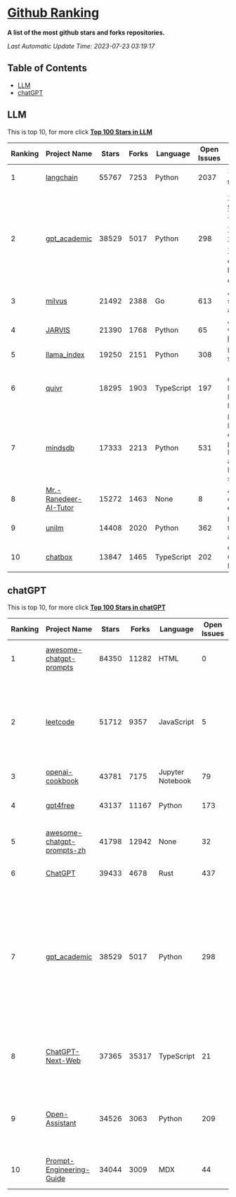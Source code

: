 [Github Ranking](./README.md)
==========

**A list of the most github stars and forks repositories.**

*Last Automatic Update Time: 2023-07-23 03:19:17*

## Table of Contents
 * [LLM](#LLM)
 * [chatGPT](#chatGPT)

## LLM

This is top 10, for more click **[Top 100 Stars in LLM](Top100/LLM.md)**

| Ranking | Project Name | Stars | Forks | Language | Open Issues | Description | Last Commit |
| ------- | ------------ | ----- | ----- | -------- | ----------- | ----------- | ----------- |
| 1 | [langchain](https://github.com/hwchase17/langchain) | 55767 | 7253 | Python | 2037 | ⚡ Building applications with LLMs through composability ⚡ | 2023-07-23T02:33:18Z |
| 2 | [gpt_academic](https://github.com/binary-husky/gpt_academic) | 38529 | 5017 | Python | 298 | 为ChatGPT/GLM提供图形交互界面，特别优化论文阅读/润色/写作体验，模块化设计，支持自定义快捷按钮&函数插件，支持Python和C++等项目剖析&自译解功能，PDF/LaTex论文翻译&总结功能，支持并行问询多种LLM模型，支持清华chatglm2等本地模型。兼容复旦MOSS, llama, rwkv, newbing, claude, claude2等 | 2023-07-22T00:40:30Z |
| 3 | [milvus](https://github.com/milvus-io/milvus) | 21492 | 2388 | Go | 613 | A cloud-native vector database, storage for next generation AI applications | 2023-07-22T12:29:14Z |
| 4 | [JARVIS](https://github.com/microsoft/JARVIS) | 21390 | 1768 | Python | 65 | JARVIS, a system to connect LLMs with ML community. Paper: https://arxiv.org/pdf/2303.17580.pdf | 2023-06-30T12:32:58Z |
| 5 | [llama_index](https://github.com/jerryjliu/llama_index) | 19250 | 2151 | Python | 308 | LlamaIndex (GPT Index) is a data framework for your LLM applications | 2023-07-22T22:56:11Z |
| 6 | [quivr](https://github.com/StanGirard/quivr) | 18295 | 1903 | TypeScript | 197 | 🧠 Dump all your files and chat with it using your Generative AI Second Brain using LLMs ( GPT 3.5/4, Private, Anthropic, VertexAI ) & Embeddings 🧠  | 2023-07-23T01:09:11Z |
| 7 | [mindsdb](https://github.com/mindsdb/mindsdb) | 17333 | 2213 | Python | 531 | MindsDB is a Server for Artificial Intelligence Logic. Enabling developers to ship to production AI powered projects (from the latest LLMs, vector operations, state of the art time-series forecasting to Machine Learning) in a fast and scalable way.  | 2023-07-22T02:22:00Z |
| 8 | [Mr.-Ranedeer-AI-Tutor](https://github.com/JushBJJ/Mr.-Ranedeer-AI-Tutor) | 15272 | 1463 | None | 8 | A GPT-4 AI Tutor Prompt for customizable personalized learning experiences. | 2023-07-15T10:58:29Z |
| 9 | [unilm](https://github.com/microsoft/unilm) | 14408 | 2020 | Python | 362 | Large-scale Self-supervised Pre-training Across Tasks, Languages, and Modalities | 2023-07-21T14:40:02Z |
| 10 | [chatbox](https://github.com/Bin-Huang/chatbox) | 13847 | 1465 | TypeScript | 202 | Chatbox is a desktop app for GPT/LLM that supports Windows, Mac, Linux & Web Online | 2023-07-18T13:12:47Z |


## chatGPT

This is top 10, for more click **[Top 100 Stars in chatGPT](Top100/chatGPT.md)**

| Ranking | Project Name | Stars | Forks | Language | Open Issues | Description | Last Commit |
| ------- | ------------ | ----- | ----- | -------- | ----------- | ----------- | ----------- |
| 1 | [awesome-chatgpt-prompts](https://github.com/f/awesome-chatgpt-prompts) | 84350 | 11282 | HTML | 0 | This repo includes ChatGPT prompt curation to use ChatGPT better. | 2023-07-21T01:40:21Z |
| 2 | [leetcode](https://github.com/azl397985856/leetcode) | 51712 | 9357 | JavaScript | 5 | 推荐免费ChatGPT网站：www.lintcode.com/chat-gpt?utm_source=tf-github-lucifer  LeetCode Solutions: A Record of My Problem Solving Journey.( leetcode题解，记录自己的leetcode解题之路。) | 2023-07-20T04:28:33Z |
| 3 | [openai-cookbook](https://github.com/openai/openai-cookbook) | 43781 | 7175 | Jupyter Notebook | 79 | Examples and guides for using the OpenAI API | 2023-07-22T01:30:05Z |
| 4 | [gpt4free](https://github.com/xtekky/gpt4free) | 43137 | 11167 | Python | 173 | The official gpt4free repository \| various collection of powerful language models | 2023-07-22T12:41:23Z |
| 5 | [awesome-chatgpt-prompts-zh](https://github.com/PlexPt/awesome-chatgpt-prompts-zh) | 41798 | 12942 | None | 32 | ChatGPT 中文调教指南。各种场景使用指南。学习怎么让它听你的话。 | 2023-07-16T17:38:12Z |
| 6 | [ChatGPT](https://github.com/lencx/ChatGPT) | 39433 | 4678 | Rust | 437 | 🔮 ChatGPT Desktop Application (Mac, Windows and Linux) | 2023-07-20T05:34:44Z |
| 7 | [gpt_academic](https://github.com/binary-husky/gpt_academic) | 38529 | 5017 | Python | 298 | 为ChatGPT/GLM提供图形交互界面，特别优化论文阅读/润色/写作体验，模块化设计，支持自定义快捷按钮&函数插件，支持Python和C++等项目剖析&自译解功能，PDF/LaTex论文翻译&总结功能，支持并行问询多种LLM模型，支持清华chatglm2等本地模型。兼容复旦MOSS, llama, rwkv, newbing, claude, claude2等 | 2023-07-22T00:40:30Z |
| 8 | [ChatGPT-Next-Web](https://github.com/Yidadaa/ChatGPT-Next-Web) | 37365 | 35317 | TypeScript | 21 | A well-designed cross-platform ChatGPT UI (Web / PWA / Linux / Win / MacOS). 一键拥有你自己的跨平台 ChatGPT 应用。 | 2023-07-22T12:01:58Z |
| 9 | [Open-Assistant](https://github.com/LAION-AI/Open-Assistant) | 34526 | 3063 | Python | 209 | OpenAssistant is a chat-based assistant that understands tasks, can interact with third-party systems, and retrieve information dynamically to do so. | 2023-07-22T14:15:14Z |
| 10 | [Prompt-Engineering-Guide](https://github.com/dair-ai/Prompt-Engineering-Guide) | 34044 | 3009 | MDX | 44 | 🐙 Guides, papers, lecture, notebooks and resources for prompt engineering | 2023-07-21T00:52:28Z |

